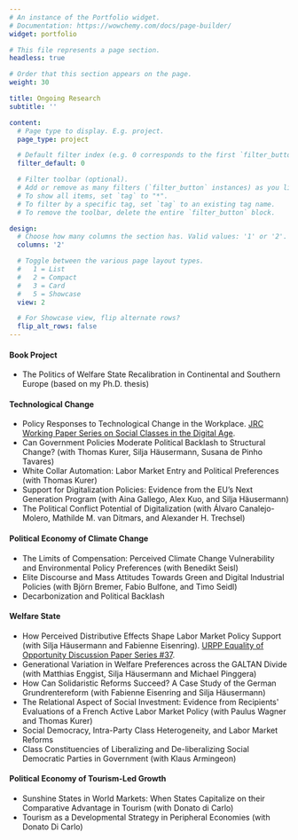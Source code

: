 ```yaml
---
# An instance of the Portfolio widget.
# Documentation: https://wowchemy.com/docs/page-builder/
widget: portfolio

# This file represents a page section.
headless: true

# Order that this section appears on the page.
weight: 30

title: Ongoing Research
subtitle: ''

content:
  # Page type to display. E.g. project.
  page_type: project

  # Default filter index (e.g. 0 corresponds to the first `filter_button` instance below).
  filter_default: 0

  # Filter toolbar (optional).
  # Add or remove as many filters (`filter_button` instances) as you like.
  # To show all items, set `tag` to "*".
  # To filter by a specific tag, set `tag` to an existing tag name.
  # To remove the toolbar, delete the entire `filter_button` block.

design:
  # Choose how many columns the section has. Valid values: '1' or '2'.
  columns: '2'

  # Toggle between the various page layout types.
  #   1 = List
  #   2 = Compact
  #   3 = Card
  #   5 = Showcase
  view: 2

  # For Showcase view, flip alternate rows?
  flip_alt_rows: false
---
```


#### Book Project

* The Politics of Welfare State Recalibration in Continental and Southern Europe (based on my Ph.D. thesis)


#### Technological Change 

* Policy Responses to Technological Change in the Workplace. [JRC Working Paper Series on Social Classes in the Digital Age](https://retobuergisser.com/publication/ecjrc_policy/).
* Can Government Policies Moderate Political Backlash to Structural Change? (with Thomas Kurer, Silja Häusermann, Susana de Pinho Tavares)
* White Collar Automation: Labor Market Entry and Political Preferences (with Thomas Kurer)
* Support for Digitalization Policies: Evidence from the EU’s Next Generation Program (with Aina Gallego, Alex Kuo, and Silja Häusermann)
* The Political Conflict Potential of Digitalization (with Álvaro Canalejo-Molero, Mathilde M. van Ditmars, and Alexander H. Trechsel) 

#### Political Economy of Climate Change 

* The Limits of Compensation: Perceived Climate Change Vulnerability and Environmental Policy Preferences (with Benedikt Seisl) 
* Elite Discourse and Mass Attitudes Towards Green and Digital Industrial Policies (with Björn Bremer, Fabio Bulfone, and Timo Seidl)
* Decarbonization and Political Backlash

#### Welfare State 

* How Perceived Distributive Effects Shape Labor Market Policy Support (with Silja Häusermann and Fabienne Eisenring). [URPP Equality of Opportunity Discussion Paper Series #37](https://www.urpp-equality.uzh.ch/dam/jcr:21c1e50b-9669-42e0-b93e-005bc95465e4/37_Buergisser_Eisenring_Haeusermann_DistEffects.pdf).
* Generational Variation in Welfare Preferences across the GALTAN Divide (with Matthias Enggist, Silja Häusermann and Michael Pinggera)
* How Can Solidaristic Reforms Succeed? A Case Study of the German Grundrentereform (with Fabienne Eisenring and Silja Häusermann)
* The Relational Aspect of Social Investment: Evidence from Recipients' Evaluations of a French Active Labor Market Policy (with Paulus Wagner and Thomas Kurer)
* Social Democracy, Intra-Party Class Heterogeneity, and Labor Market Reforms
* Class Constituencies of Liberalizing and De-liberalizing Social Democratic Parties in Government (with Klaus Armingeon)

#### Political Economy of Tourism-Led Growth 

* Sunshine States in World Markets: When States Capitalize on their Comparative Advantage in Tourism (with Donato di Carlo)
* Tourism as a Developmental Strategy in Peripheral Economies (with Donato Di Carlo)

